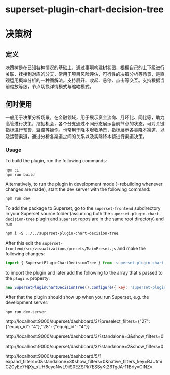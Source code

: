 # superset-plugin-chart-decision-tree
# 决策树

## 定义
决策树是在已知各种情况的基础上，通过事项构建树状图，根据自己的上下级进行关联，挂接到对应的分支，常用于项目风险评估，可行性的决策分析等场景，是直观运用概率分析的一种图解法。支持展开、收起、悬停、点击等交互。支持根据当前缩放等级，节点切换详情模式与缩略模式。

## 何时使用
一般用于决策分析场景，在金融领域，用于展示资金流向、月环比、同比等，助力高管进行决策，挖掘机会，各个分支通过不同形态展示当前节点的状态，可对关键指标进行预警、监控等操作。也常用于降本增收场景，指标展示各类降本渠道、以及运营渠道，通过分析各渠道之间的关系以及实际降本额进行渠道决策。

### Usage

To build the plugin, run the following commands:

```
npm ci
npm run build
```

Alternatively, to run the plugin in development mode (=rebuilding whenever changes are made), start the dev server with the following command:

```
npm run dev
```

To add the package to Superset, go to the `superset-frontend` subdirectory in your Superset source folder (assuming both the `superset-plugin-chart-decision-tree` plugin and `superset` repos are in the same root directory) and run
```
npm i -S ../../superset-plugin-chart-decision-tree
```

After this edit the `superset-frontend/src/visualizations/presets/MainPreset.js` and make the following changes:

```js
import { SupersetPluginChartDecisionTree } from 'superset-plugin-chart-decision-tree';
```

to import the plugin and later add the following to the array that's passed to the `plugins` property:
```js
new SupersetPluginChartDecisionTree().configure({ key: 'superset-plugin-chart-decision-tree' }),
```

After that the plugin should show up when you run Superset, e.g. the development server:

```
npm run dev-server
```





http://localhost:9000/superset/dashboard/3/?preselect_filters={"27": {"equip_id": "4"},"28": {"equip_id": "4"}}

http://localhost:9000/superset/dashboard/3/?standalone=3&show_filters=0

http://localhost:9000/superset/dashboard/3/?standalone=2&show_filters=0

http://localhost:9000/superset/dashboard/5/?expand_filters=0&standalone=3&show_filters=0&native_filters_key=BJUtmiCZCyEe7HjXy_xUH6eyoNwL9iiS0EZSPk7ESSyKt26TgJA-11BriyvOINZv